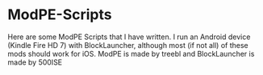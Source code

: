 ModPE-Scripts
=============
Here are some ModPE Scripts that I have written.  I run an Android device (Kindle Fire HD 7) with BlockLauncher, although most (if not all) of these mods should work for iOS.  ModPE is made by treebl and BlockLauncher is made by 500ISE

